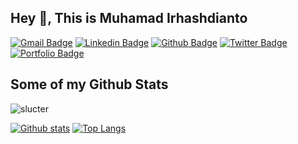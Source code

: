 ## Hey 👋, This is Muhamad Irhashdianto
[![Gmail Badge](https://img.shields.io/badge/-dev.irhashdianto@gmail.com-c14438?style=flat&logo=Gmail&logoColor=white&link=mailto:dev.irhashdianto@gmail.com)](mailto:dev.irhashdianto@gmail.com) 
[![Linkedin Badge](https://img.shields.io/badge/-irhashdianto-0072b1?style=flat&logo=Linkedin&logoColor=white&link=https://www.linkedin.com/in/irhashdianto/)](https://www.linkedin.com/in/irhashdianto/) [![Github Badge](https://img.shields.io/badge/-slucter-grey?style=flat&logo=github&logoColor=white&link=https://github.com/slucter/)](https://www.github.com/slucter/) [![Twitter Badge](https://img.shields.io/badge/-hashirhash-00acee?style=flat&logo=twitter&logoColor=white&link=https://twitter.com/hashirhash/)](https://www.twitter.com/hashirhash/) [![Portfolio Badge](https://img.shields.io/badge/portfolio-web-blue?style=flat&link=https://bit.ly/irhash_portofolio/)](https://bit.ly/irhash_portofolio/) 
## Some of my Github Stats
<p align=left> <img src=https://komarev.com/ghpvc/?username=slucter alt=slucter /> </p>

[![Github stats](https://github-readme-stats.vercel.app/api?username=slucter&show_icons=true&include_all_commits=true)](https://github.com/slucter/github-readme-stats)
[![Top Langs](https://github-readme-stats.vercel.app/api/top-langs/?username=slucter&layout=compact)](https://github.com/slucter/github-readme-stats)
